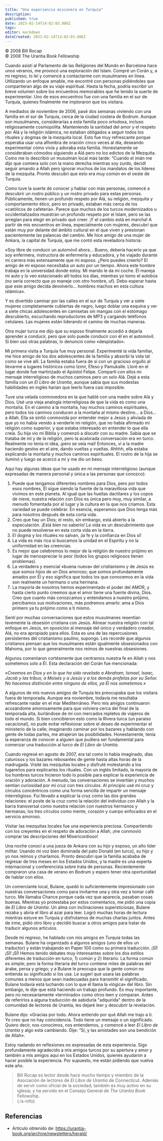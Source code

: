 ```yaml
---
title: "Una experiencia misionera en Turquía"
description: 
published: true
date: 2023-02-14T14:02:03.086Z
tags: 
editor: markdown
dateCreated: 2023-02-14T14:02:03.086Z
---
```


<p class="v-card v-sheet theme--light grey lighten-3 px-2">© 2008 Bill Rocap<br>© 2008 The Urantia Book Fellowship</p>

Cuando asistí al Parlamento de las Religiones del Mundo en Barcelona hace unos veranos, me provocó una exploración del Islam. Compré un Corán y, a mi regreso, lo leí y comencé a contactarme con musulmanes en línea. Utilizando un enfoque amable, me encontré con personas pidiéndoles que compartieran algo de su viaje espiritual. Hasta la fecha, podría escribir un breve volumen sobre los encuentros memorables que he tenido la suerte de experimentar. Uno de esos encuentros fue con una familia en el sur de Turquía, quienes finalmente me imploraron que los visitara.

A mediados de noviembre de 2006, pasé dos semanas viviendo con una familia en el sur de Turquía, cerca de la ciudad costera de Bodrum. Aunque son musulmanes, considerarías a esta familia poco ortodoxa, incluso religiosamente cosmopolita. Manteniendo la santidad del amor y el respeto por Alá y la religión islámica, no estaban obligados a seguir todos los rituales y dogmas de la mezquita local. Esto fue muy refrescante porque esperaba usar una alfombra de oración cinco veces al día, deseando experimentar cómo vivía y adoraba esta familia. Honestamente se consideraban cómodos siguiendo a Alá pero no los edictos de la Mezquita. Como me lo describió un musulmán local más tarde: “Cuando el imán me dijo que comiera solo con la mano derecha mientras soy zurdo, decidí seguir amando a Allah pero ignorar muchos de los mandatos de los líderes de la mezquita. Pronto descubrí que esto era muy común en el oeste de Turquía.

Como tuve la suerte de conocer y hablar con más personas, comencé a descubrir un rostro público y un rostro privado para estas personas. Públicamente, tienen un profundo respeto por Alá, su religión, mezquita y comportamiento ético, pero en privado, estaban más cerca de los «católicos de cafetería». Parece que muchos de los turcos modernizados u occidentalizados muestran un profundo respeto por el Islam, pero se las arreglan para elegir en privado qué creer. ¡Y el cambio está en marcha! A partir de mis encuentros en línea, especialmente con mujeres, descubrí que están muy por delante del ámbito cultural en el que viven y presionan pacientemente las palancas del cambio. Me hice amigo de una mujer de Ankara, la capital de Turquía, que me contó esta reveladora historia:

«Soy libre de conducir un automóvil ahora... Bueno, debería hacerlo ya que soy enfermera, instructora de enfermería y educadora, y he viajado durante mi carrera más extensamente que mi esposo. ¿Pero puedes creerlo? El amigo de mi esposo necesitaba un auto por un tiempo. Ahora este hombre trabaja en la universidad donde estoy. Mi marido le da mi coche. Él maneja mi auto y lo veo estacionado allí todos los días, mientras yo tomo el autobús (no sería correcto que yo maneje con otro hombre, uf). Debo esperar hasta que este amigo decida devolverlo... hombres machos en esta cultura islámica».  

Y es divertido caminar por las calles en el sur de Turquía y ver a siete mujeres completamente cubiertas de negro, luego doblar una esquina y ver a siete chicas adolescentes en camisetas sin mangas con el estómago descubierto, escuchando reproductores de MP3 y cargando teléfonos celulares. Las mujeres están liderando el camino de muchas maneras.

Otra mujer turca me dijo que su esposo finalmente accedió a dejarla aprender a conducir, pero que solo puede conducir con él en el automóvil. Si bien usó otras palabras, lo denunció como «despistado».

Mi primera visita a Turquía fue muy personal. Experimenté la vida familiar, me hice amigo de los dos adolescentes de la familia y absorbí la vida tal como se vive allí. La familia estaba fuera de sí con un gracioso orgullo al llevarme a lugares históricos como Izmir, Éfeso y Pamukalle. Lloré en el lugar donde fue martirizado el Apóstol Felipe. Compartí con ellos mi mensaje interreligioso de muchos caminos pero un solo Alá. Dejé a esta familia con un _El Libro de Urantia_, aunque sabía que sus modestas habilidades en inglés harían que leerlo fuera casi imposible.

Tuve una velada conmovedora en la que hablé con una madre sobre Alá y Dios. Usé una vieja analogía interreligiosa de que la vida es como una montaña. En el camino a la montaña, hay muchos caminos espirituales, pero todos los caminos conducen a la montaña al mismo destino... a Dios... a Allah. Ella se sintió conmovida por entender mejor a Jesús y aliviada de que yo no había venido a venderle mi religión, que no había afirmado mi religión como superior, y que estaba interesado en entender lo que ella creía. Su hija vio mi Biblia y comenzó a discutir con su madre. Sabía que se trataba de mí y de la religión, pero la acalorada conversación era en turco. Realmente no tenía ni idea, ¡pero se veía mal! Entonces, vi a la madre haciendo gestos en el aire, dando vueltas y vueltas. Ahhhh, ella estaba explicando la montaña y muchos caminos espirituales. El rostro de la hija se iluminó y luego se acercó a mí y me dio un beso.

Aquí hay algunas ideas que he usado en mi mensaje interreligioso (aunque expresadas de manera personal y única a las personas que conozco):

1. Puede que tengamos diferentes nombres para Dios, pero por todos esos nombres, Él sigue siendo la fuente de la maravillosa vida que vivimos en este planeta. Al igual que las huellas dactilares y los copos de nieve, nuestra relación con Dios es única pero muy, muy similar, a menudo fomentada por el lugar y la cultura en la que nos criamos. Esta variedad se puede celebrar. En esencia, esperamos que Dios tenga más para nosotros después de esta corta vida.
2. Creo que hay un Dios; el resto, sin embargo, está abierto a la especulación. ¡Está bien no saberlo! La vida es un descubrimiento que no puede resolverse en esta corta vida en la tierra.
3. El dogma y los rituales no salvan, ¡la fe y la confianza en Dios sí!
4. La vida es más rica si buscamos la unidad en el Espíritu y no la uniformidad en las creencias.
5. Es mejor que celebremos lo mejor de la religión de nuestro prójimo en lugar de menospreciar lo peor (todos los grupos religiosos tienen problemas).
6. La verdadera y esencial «buena nueva» del cristianismo y de Jesús es que somos hijos de un Dios amoroso; que somos profundamente amados por Él y eso significa que todos los que conocemos en la vida son realmente un hermano o una hermana.
7. La mayoría de nosotros hemos experimentado el poder del AMOR, y hasta cierto punto creemos que el amor tiene una fuente divina, Dios. Creo que cuanto más conozcamos y entendamos a nuestro prójimo, percibamos sus motivaciones, más podremos amarlo: ama a Dios primero ya tu prójimo como a ti mismo.  

Sentí por muchas conversaciones que estos musulmanes resentían levemente la obsesión cristiana con Jesús. Alinear nuestra religión con tal enfoque en Jesús, en oposición al mensaje del único y verdadero creador, Alá, no era apropiado para ellos. Esta es una de las repercusiones persistentes del cristianismo paulino, supongo. Les recordé que algunos cristianos piensan que los musulmanes están igualmente obsesionados con Mahoma, por lo que generalmente nos reímos de nuestras obsesiones.

Algunos comentaron cortésmente que centramos nuestra fe en Allah y nos sometemos solo a Él. Esta declaración del Corán fue mencionada:

«_Creemos en Dios y en lo que ha sido revelado a Abraham, Ismael, Isaac, Jacob y las tribus; a Moisés y a Jesús y a los demás profetas por su Señor. No hacemos distinción entre ninguno de ellos, ya Él nos sometemos._»

A algunos de mis nuevos amigos de Turquía les preocupaba que los visitara fuera de temporada. Aunque era noviembre, todavía me resultaba refrescante nadar en el mar Mediterráneo. Pero mis amigos continuaron acosándome amorosamente para que volviera cerca del final de la temporada alta, burlándose de mí con mercados repletos de viajeros de todo el mundo. Si bien concibieron esto como la Rivera turca (un paraíso vacacional), no pude evitar reflexionar sobre el deseo de experimentar el ministerio de la calle; imaginando caminar por los bazares y hablando con gente de todas partes, me atrajeron las posibilidades. Honestamente, tenía la esperanza de conocer a alguien que pudiera ser fundamental para comenzar una traducción al turco de _El Libro de Urantia_.

Cuando regresé en agosto de 2007, era tal como lo había imaginado, días calurosos y los bazares rebosantes de gente hasta altas horas de la madrugada. Visité las mezquitas locales y disfruté molestando a los lugareños para explicarles los rituales. Con un inglés limitado, la mayoría de los hombres turcos hicieron todo lo posible para explicar la experiencia de oración y adoración. A menudo, las conversaciones se invertían y muchos sentían curiosidad por mi cruz con tres círculos. Al principio usé mi cruz y círculos concéntricos como una forma sencilla de impartir un mensaje interreligioso. Fui llevado a explicar la cruz como las dos grandes relaciones: el poste de la cruz como la relación del individuo con Allah y la barra transversal como nuestra relación con nuestros hermanos y hermanas; los tres círculos como mente, corazón y cuerpo enfocados en el servicio amoroso.

Visitar las mezquitas locales fue una experiencia preciosa. Compartiendo con los creyentes en el respeto de adoración a Allah, ¡me conmovió comprar las descripciones del Misericordioso!

Una noche conocí a una jueza de Ankara con su hijo y esposo, un alto líder militar. Usando mi voz bien dominada del pato Donald (en turco), su hijo y yo nos reímos y charlamos. Pronto descubrí que la familia acababa de regresar de tres meses en los Estados Unidos, y la madre es una experta internacional y conferencista sobre trata de personas. Recientemente compraron una casa de verano en Bodrum y espero tener otra oportunidad de hablar con ellos.

Un comerciante local, Bulane, quedó lo suficientemente impresionado con nuestras conversaciones como para invitarme una y otra vez a tomar café turco. Me llamaba Chance porque cada vez que aparecía, pasaban cosas buenas. Mientras yo protestaba por estos comentarios, me pidió una copia de _El Libro de Urantia_. Un alma con inclinaciones supersticiosas, Bulane rezaba y abría el libro al azar para leer. Logró muchas horas de lectura mientras estuve en Turquía y disfrutamos de muchas charlas juntos. Antes de irme, pidió otro libro y decidió buscar a otros amigos para tratar de traducir algunos artículos.

Desde mi regreso, he hablado con mis amigos en Turquía todas las semanas. Bulane ha organizado a algunos amigos (uno de ellos un traductor) y están trabajando en Paper 100 como su primera traducción. ¡SÍ! ¡SÍ! ¡SÍ! Hemos tenido debates muy interesantes sobre los dos estilos diferentes de traducción en turco, 1) común y 2) literario. La forma común es simple; pero la forma literaria del turco contiene miles de palabras del árabe, persa y griego; y a Bulane le preocupa que la gente común no entienda su significado si los usa. Le sugerí que usara las palabras comunes a menos que sean inadecuadas para transmitir el significado. Bulane todavía está luchando con lo que él llama la «lógica» del libro. Sin embargo, le dije que está haciendo un trabajo profundo. Es muy importante, pero no necesariamente «terminado» como otros leen y comparan. Antes de referirlos a alguna traducción de sabiduría "adquirida" dentro de la comunidad de lectores de Urantia, les dejaré leer y descubrir la revelación.

Bulane dijo: «Gracias por todo. Ahora entiendo por qué Allah me trajo a ti. Yo creo que no hay coincidencia. Todo tiene un mensaje o un significado. Quiero decir, nos conocimos, nos entendemos, y comencé a leer _El Libro de Urantia_ y algo está cambiando. Dije: “Sí, y las amistades son una bendición de Allah».

Estoy nadando en reflexiones no expresadas de esta experiencia. Sigo profundamente agradecido a mis amigos turcos por su apertura y amor y también a mis amigos aquí en los Estados Unidos, quienes ayudaron a hacer posible la experiencia. Por supuesto, me están pidiendo que vuelva este año.  

> Bill Rocap es lector desde hace mucho tiempo y miembro de la Asociación de lectores de _El Libro de Urantia_ de Connecticut. Además de servir como oficial de la sociedad, también es muy activo en su iglesia; y ha servido en el Consejo General de _The Urantia Book_ Fellowship.  
{.is-info}

## Referencias

- Artículo obtenido de: https://urantia-book.org/archive/newsletters/herald/